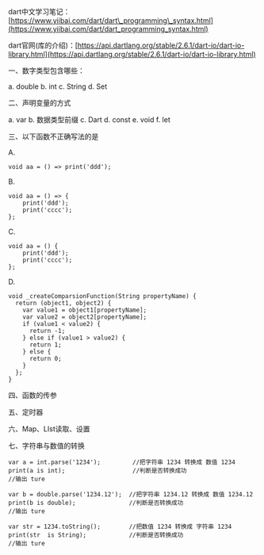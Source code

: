 dart中文学习笔记：[https://www.yiibai.com/dart/dart\_programming\_syntax.html](https://www.yiibai.com/dart/dart_programming_syntax.html)

dart官网\(库的介绍\)：[https://api.dartlang.org/stable/2.6.1/dart-io/dart-io-library.html](https://api.dartlang.org/stable/2.6.1/dart-io/dart-io-library.html)

一、数字类型包含哪些：

a. double     b. int      c. String     d. Set

二、声明变量的方式

a. var        b. 数据类型前缀        c. Dart         d. const            e. void           f. let

三、以下函数不正确写法的是

A.

```
void aa = () => print('ddd');
```

B.

```
void aa = () => {
    print('ddd');
    print('cccc');
};
```

C.

```
void aa = () {
    print('ddd');
    print('cccc');
};
```

D.

```
void _createComparsionFunction(String propertyName) {
  return (object1, object2) {
    var value1 = object1[propertyName];
    var value2 = object2[propertyName];
    if (value1 < value2) {
      return -1;
    } else if (value1 > value2) {
      return 1;
    } else {
      return 0;
    }
  };
}
```

四、函数的传参

五、定时器

六、Map、LIst读取、设置

七、字符串与数值的转换

```
var a = int.parse('1234');         //把字符串 1234 转换成 数值 1234
print(a is int);                   //判断是否转换成功
//输出 ture 

var b = double.parse('1234.12');  //把字符串 1234.12 转换成 数值 1234.12
print(b is double);               //判断是否转换成功
//输出 ture 

var str = 1234.toString();        //把数值 1234 转换成 字符串 1234
print(str  is String);            //判断是否转换成功
//输出 ture 

```



